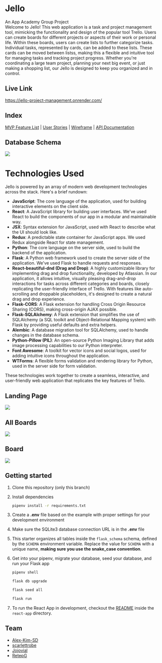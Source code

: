 # Jello
<div>An App Academy Group Project</div>
<div></div>
Welcome to Jello! This web application is a task and project management tool, mimicking the functionality and design of the popular tool Trello. Users can create boards for different projects or aspects of their work or personal life. Within these boards, users can create lists to further categorize tasks. Individual tasks, represented by cards, can be added to these lists. These cards can be moved between listss, making this a flexible and intuitive tool for managing tasks and tracking project progress. Whether you're coordinating a large team project, planning your next big event, or just making a shopping list, our Jello is designed to keep you organized and in control.

## Live Link

<https://jello-project-management.onrender.com/>

## Index
[MVP Feature List](https://github.com/ProjectWorkTeam/Jello/wiki/Feature-List) |
[User Stories](https://github.com/ProjectWorkTeam/Jello/wiki/User-Stories) |
[Wireframe](https://github.com/ProjectWorkTeam/Jello/wiki/Wireframes) |
[API Documentation](https://github.com/ProjectWorkTeam/Jello/wiki/Documentation)

## Database Schema
<img src="https://github.com/ProjectWorkTeam/Jello/blob/main/zJello.png">

# Technologies Used

 Jello is powered by an array of modern web development technologies across the stack. Here's a brief rundown:

- **JavaScript**: The core language of the application, used for building interactive elements on the client side.
- **React**: A JavaScript library for building user interfaces. We've used React to build the components of our app in a modular and maintainable way.
- **JSX**: Syntax extension for JavaScript, used with React to describe what the UI should look like.
- **Redux**: A predictable state container for JavaScript apps. We used Redux alongside React for state management.
- **Python**: The core language on the server side, used to build the backend of the application.
- **Flask**: A Python web framework used to create the server side of the application. We've used Flask to handle requests and responses.
- **React-beautiful-dnd (Drag and Drop)**: A highly customizable library for implementing drag and drop functionality, developed by Atlassian. In our application, it allows intuitive, visually pleasing drag-and-drop interactions for tasks across different categories and boards, closely replicating the user-friendly interface of Trello. With features like auto-scrolling and droppable placeholders, it's designed to create a natural drag and drop experience.
- **Flask-CORS**: A Flask extension for handling Cross Origin Resource Sharing (CORS), making cross-origin AJAX possible.
- **Flask-SQLAlchemy**: A Flask extension that simplifies the use of SQLAlchemy (a SQL toolkit and Object-Relational Mapping system) with Flask by providing useful defaults and extra helpers.
- **Alembic**: A database migration tool for SQLAlchemy, used to handle changes in the database schema.
- **Python-Pillow (PIL)**: An open-source Python Imaging Library that adds image processing capabilities to our Python interpreter.
- **Font Awesome**: A toolkit for vector icons and social logos, used for adding intuitive icons throughout the application.
- **WTForms**: A flexible forms validation and rendering library for Python, used in the server side for form validation.

These technologies work together to create a seamless, interactive, and user-friendly web application that replicates the key features of Trello.

## Landing Page
<img src="https://github.com/ProjectWorkTeam/Jello/blob/main/assets/Jellofrontpage.jpg">

## All Boards
<img src="https://github.com/ProjectWorkTeam/Jello/blob/main/assets/Jelloboardpage.jpg">

## Board
<img src="https://github.com/ProjectWorkTeam/Jello/blob/main/assets/Jellotask.jpg">

## Getting started
1. Clone this repository (only this branch)

2. Install dependencies

      ```bash
      pipenv install -r requirements.txt
      ```

3. Create a **.env** file based on the example with proper settings for your
   development environment

4. Make sure the SQLite3 database connection URL is in the **.env** file

5. This starter organizes all tables inside the `flask_schema` schema, defined
   by the `SCHEMA` environment variable.  Replace the value for
   `SCHEMA` with a unique name, **making sure you use the snake_case
   convention**.

6. Get into your pipenv, migrate your database, seed your database, and run your Flask app

   ```bash
   pipenv shell
   ```

   ```bash
   flask db upgrade
   ```

   ```bash
   flask seed all
   ```

   ```bash
   flask run
   ```

7. To run the React App in development, checkout the [README](./react-app/README.md) inside the `react-app` directory.

 ## Team
- [Alex-Kim-SD](https://github.com/Alex-Kim-SD)
- [scarlettrobe](https://github.com/scarlettrobe)
- [Jojovial](https://github.com/Jojovial)
- [RetepG](https://github.com/RetepG)
